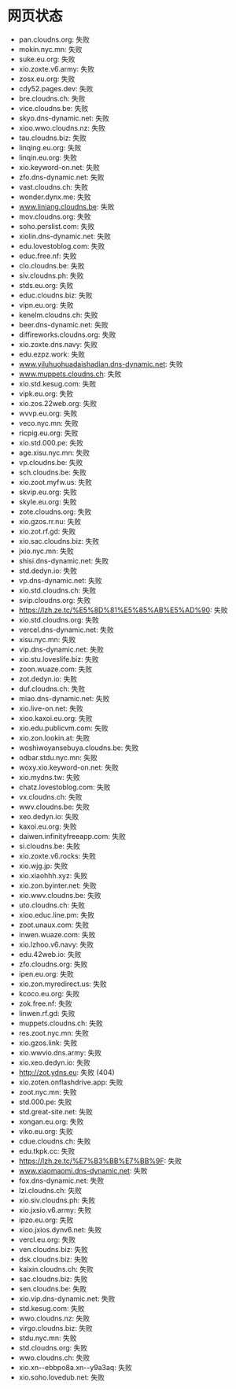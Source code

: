 # 网页状态
- pan.cloudns.org: 失败
- mokin.nyc.mn: 失败
- suke.eu.org: 失败
- xio.zoxte.v6.army: 失败
- zosx.eu.org: 失败
- cdy52.pages.dev: 失败
- bre.cloudns.ch: 失败
- vice.cloudns.be: 失败
- skyo.dns-dynamic.net: 失败
- xioo.wwo.cloudns.nz: 失败
- tau.cloudns.biz: 失败
- linqing.eu.org: 失败
- linqin.eu.org: 失败
- xio.keyword-on.net: 失败
- zfo.dns-dynamic.net: 失败
- vast.cloudns.ch: 失败
- wonder.dynx.me: 失败
- www.liniang.cloudns.be: 失败
- mov.cloudns.org: 失败
- soho.perslist.com: 失败
- xiolin.dns-dynamic.net: 失败
- edu.lovestoblog.com: 失败
- educ.free.nf: 失败
- clo.cloudns.be: 失败
- siv.cloudns.ph: 失败
- stds.eu.org: 失败
- educ.cloudns.biz: 失败
- vipn.eu.org: 失败
- kenelm.cloudns.ch: 失败
- beer.dns-dynamic.net: 失败
- diffireworks.cloudns.org: 失败
- xio.zoxte.dns.navy: 失败
- edu.ezpz.work: 失败
- www.yiluhuohuadaishadian.dns-dynamic.net: 失败
- www.muppets.cloudns.ch: 失败
- xio.std.kesug.com: 失败
- vipk.eu.org: 失败
- xio.zos.22web.org: 失败
- wvvp.eu.org: 失败
- veco.nyc.mn: 失败
- ricpig.eu.org: 失败
- xio.std.000.pe: 失败
- age.xisu.nyc.mn: 失败
- vp.cloudns.be: 失败
- sch.cloudns.be: 失败
- xio.zoot.myfw.us: 失败
- skvip.eu.org: 失败
- skyle.eu.org: 失败
- zote.cloudns.org: 失败
- xio.gzos.rr.nu: 失败
- xio.zot.rf.gd: 失败
- xio.sac.cloudns.biz: 失败
- jxio.nyc.mn: 失败
- shisi.dns-dynamic.net: 失败
- std.dedyn.io: 失败
- vp.dns-dynamic.net: 失败
- xio.std.cloudns.ch: 失败
- svip.cloudns.org: 失败
- https://lzh.ze.tc/%E5%8D%81%E5%85%AB%E5%AD%90: 失败
- xio.std.cloudns.org: 失败
- vercel.dns-dynamic.net: 失败
- xisu.nyc.mn: 失败
- vip.dns-dynamic.net: 失败
- xio.stu.loveslife.biz: 失败
- zoon.wuaze.com: 失败
- zot.dedyn.io: 失败
- duf.cloudns.ch: 失败
- miao.dns-dynamic.net: 失败
- xio.live-on.net: 失败
- xioo.kaxoi.eu.org: 失败
- xio.edu.publicvm.com: 失败
- xio.zon.lookin.at: 失败
- woshiwoyansebuya.cloudns.be: 失败
- odbar.stdu.nyc.mn: 失败
- woxy.xio.keyword-on.net: 失败
- xio.mydns.tw: 失败
- chatz.lovestoblog.com: 失败
- vx.cloudns.ch: 失败
- wwv.cloudns.be: 失败
- xeo.dedyn.io: 失败
- kaxoi.eu.org: 失败
- daiwen.infinityfreeapp.com: 失败
- si.cloudns.be: 失败
- xio.zoxte.v6.rocks: 失败
- xio.wjg.jp: 失败
- xio.xiaohhh.xyz: 失败
- xio.zon.byinter.net: 失败
- xio.wwv.cloudns.be: 失败
- uto.cloudns.ch: 失败
- xioo.educ.line.pm: 失败
- zoot.unaux.com: 失败
- inwen.wuaze.com: 失败
- xio.lzhoo.v6.navy: 失败
- edu.42web.io: 失败
- zfo.cloudns.org: 失败
- ipen.eu.org: 失败
- xio.zon.myredirect.us: 失败
- kcoco.eu.org: 失败
- zok.free.nf: 失败
- linwen.rf.gd: 失败
- muppets.cloudns.ch: 失败
- res.zoot.nyc.mn: 失败
- xio.gzos.link: 失败
- xio.wwvio.dns.army: 失败
- xio.xeo.dedyn.io: 失败
- http://zot.ydns.eu: 失败 (404)
- xio.zoten.onflashdrive.app: 失败
- zoot.nyc.mn: 失败
- std.000.pe: 失败
- std.great-site.net: 失败
- xongan.eu.org: 失败
- viko.eu.org: 失败
- cdue.cloudns.ch: 失败
- edu.tkpk.cc: 失败
- https://lzh.ze.tc/%E7%B3%BB%E7%BB%9F: 失败
- www.xiaomaomi.dns-dynamic.net: 失败
- fox.dns-dynamic.net: 失败
- lzi.cloudns.ch: 失败
- xio.siv.cloudns.ph: 失败
- xio.jxsio.v6.army: 失败
- ipzo.eu.org: 失败
- xioo.jxios.dynv6.net: 失败
- vercl.eu.org: 失败
- ven.cloudns.biz: 失败
- dsk.cloudns.biz: 失败
- kaixin.cloudns.ch: 失败
- sac.cloudns.biz: 失败
- sen.cloudns.be: 失败
- xio.vip.dns-dynamic.net: 失败
- std.kesug.com: 失败
- wwo.cloudns.nz: 失败
- virgo.cloudns.biz: 失败
- stdu.nyc.mn: 失败
- std.cloudns.org: 失败
- wwo.cloudns.ch: 失败
- xio.xn--ebbpo8a.xn--y9a3aq: 失败
- xio.soho.lovedub.net: 失败

